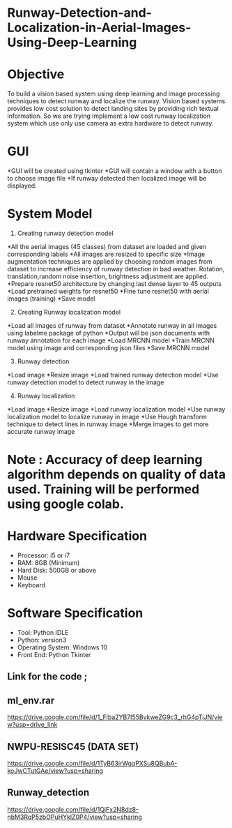 # Runway-Detection-and-Localization-in-Aerial-Images-Using-Deep-Learning

# Objective

To build a vision based system using deep learning and image processing techniques to detect runway and localize the runway. Vision based systems provides low cost solution to detect landing sites by providing rich textual information. So we are trying implement a low cost runway localization system which use only use camera as extra hardware to detect runway.

# GUI

*GUI will be created using tkinter
*GUI will contain a window with a button to choose image file
*If runway detected then localized image will be displayed.


# System Model

1) Creating runway detection model

*All the aerial images (45 classes) from dataset are loaded and given corresponding labels
*All images are resized to specific size
*Image augmentation techniques are applied by choosing random images from dataset to increase efficiency of runway detection in bad weather. Rotation, translation,random noise insertion, brightness adjustment are applied.
*Prepare resnet50 architecture by changing last dense layer to 45 outputs
*Load pretrained weights for resnet50
*Fine tune resnet50 with aerial images (training)
*Save model

2) Creating Runway localization model

*Load all images of runway from dataset
*Annotate runway in all images using labelme package of python
*Output will be json documents with runway annotation for each image
*Load MRCNN model
*Train MRCNN model using image and corresponding json files
*Save MRCNN model

3) Runway detection

*Load image
*Resize image
*Load trained runway detection model
*Use runway detection model to detect runway in the image

4) Runway localization

*Load image
*Resize image
*Load runway localization model
*Use runway localization model to localize runway in image
*Use Hough transform technique to detect lines in runway image
*Merge images to get more accurate runway image
  

# Note : Accuracy of deep learning algorithm depends on quality of data used. Training will be performed using google colab.


# Hardware Specification
*	Processor: i5 or i7
*	RAM: 8GB (Minimum)
*	Hard Disk: 500GB or above
*	Mouse
*	Keyboard

# Software Specification
*	Tool: Python IDLE
*	Python: version3
*	Operating System: Windows 10
*	Front End: Python Tkinter




## Link for the code ; ##

## ml_env.rar ##
https://drive.google.com/file/d/1_Flba2YB7I55BvkweZG9c3_rhG4pTjJN/view?usp=drive_link

## NWPU-RESISC45 (DATA SET) ##
https://drive.google.com/file/d/1TyB63irWgqPXSu8QBubA-koJwCTutGAe/view?usp=sharing

## Runway_detection ##
https://drive.google.com/file/d/1QjFx2N8dz8-nbM3RqP5zbOPuHYklZ0P4/view?usp=sharing
